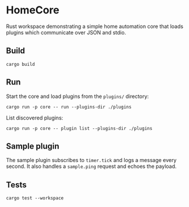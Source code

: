 # HomeCore

Rust workspace demonstrating a simple home automation core that loads plugins which communicate over JSON and stdio.

## Build

```
cargo build
```

## Run

Start the core and load plugins from the `plugins/` directory:

```
cargo run -p core -- run --plugins-dir ./plugins
```

List discovered plugins:

```
cargo run -p core -- plugin list --plugins-dir ./plugins
```

## Sample plugin

The sample plugin subscribes to `timer.tick` and logs a message every second. It also handles a `sample.ping` request and echoes the payload.

## Tests

```
cargo test --workspace
```

